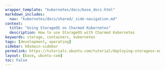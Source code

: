 ```yaml
---
wrapper_template: "kubernetes/docs/base_docs.html"
markdown_includes:
  nav: "kubernetes/docs/shared/_side-navigation.md"
context:
  title: "Using StorageOS on Charmed Kubernetes"
  description: How to use StorageOS with Charmed Kubernetes
keywords: storage, containers, kubernetes
tags: [development, operating]
sidebar: k8smain-sidebar
permalink: https://tutorials.ubuntu.com/tutorial/deploying-storageos-on-kubernetes#0
layout: [base, ubuntu-com]
toc: False
---
```


